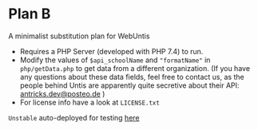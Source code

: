 # Plan B

A minimalist substitution plan for WebUntis

 * Requires a PHP Server (developed with PHP 7.4) to run.
 * Modify the values of `$api_schoolName` and `"formatName"` in `php/getData.php` to get data from a different organization. (If you have any questions about these data fields, feel free to contact us, as the people behind Untis are apparently quite secretive about their API: [antricks.dev@posteo.de](mailto:antricks.dev@posteo.de) )
 * For license info have a look at `LICENSE.txt`

`Unstable` auto-deployed for testing [here](https://demo.antricks.dev/substitution-table)
